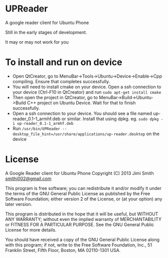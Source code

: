 UPReader
========

A google reader client for Ubuntu Phone

Still in the early stages of development.

It may or may not work for you

To install and run on device
============================

* Open QtCreator, go to MenuBar->Tools->Ubuntu->Device->Enable->Cpp compiling.
Ensure that completes successfully.
* You will need to install cmake on your device. Open a ssh connection to your device (Ctrl-F10 in QtCreator)
and run ````sudo apt-get install cmake````
* Then open the project in QtCreator, go to MenuBar->Build->Ubuntu->Build C++ project on Ubuntu Device. Wait for that to finish successfully.
* Open a ssh connection to your device. You should see a file named up-reader_0.1-1_armhf.deb or similar. Install that using dpkg. eg. ````sudo dpkg -i up-reader_0.1-1_armhf.deb````
* Run ````/usr/bin/UPReader --desktop_file_hint=/usr/share/applications/up-reader.desktop```` on the device

License
=======

A Google Reader client for Ubuntu Phone
Copyright (C) 2013  Jimi Smith <smithj002@gmail.com>

This program is free software; you can redistribute it and/or modify
it under the terms of the GNU General Public License as published by
the Free Software Foundation; either version 2 of the License, or
(at your option) any later version.

This program is distributed in the hope that it will be useful,
but WITHOUT ANY WARRANTY; without even the implied warranty of
MERCHANTABILITY or FITNESS FOR A PARTICULAR PURPOSE.  See the
GNU General Public License for more details.

You should have received a copy of the GNU General Public License along
with this program; if not, write to the Free Software Foundation, Inc.,
51 Franklin Street, Fifth Floor, Boston, MA 02110-1301 USA.
